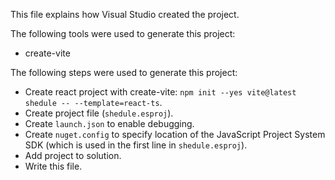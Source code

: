 This file explains how Visual Studio created the project.

The following tools were used to generate this project:
- create-vite

The following steps were used to generate this project:
- Create react project with create-vite: `npm init --yes vite@latest shedule -- --template=react-ts`.
- Create project file (`shedule.esproj`).
- Create `launch.json` to enable debugging.
- Create `nuget.config` to specify location of the JavaScript Project System SDK (which is used in the first line in `shedule.esproj`).
- Add project to solution.
- Write this file.
